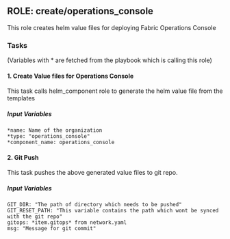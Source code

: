 ## ROLE: create/operations_console
 This role creates helm value files for deploying Fabric Operations Console

### Tasks
(Variables with * are fetched from the playbook which is calling this role)
#### 1. Create Value files for Operations Console
This task calls helm_component role to generate the helm value file from the templates
##### Input Variables
    *name: Name of the organization
    *type: "operations_console"
    *component_name: operations_console

#### 2. Git Push
This task pushes the above generated value files to git repo.
##### Input Variables
    GIT_DIR: "The path of directory which needs to be pushed"    
    GIT_RESET_PATH: "This variable contains the path which wont be synced with the git repo"
    gitops: *item.gitops* from network.yaml
    msg: "Message for git commit"
